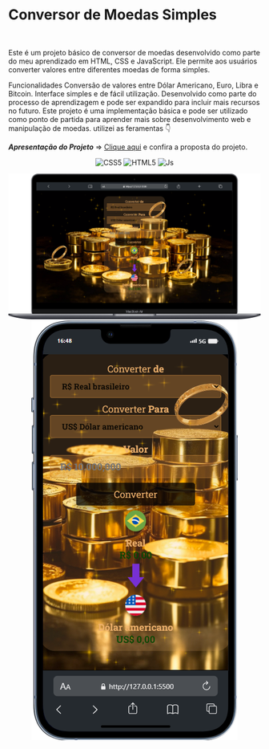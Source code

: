 # Conversor de Moedas Simples
<br>

Este é um projeto básico de conversor de moedas desenvolvido como parte do meu aprendizado em HTML, CSS e JavaScript. Ele permite aos usuários converter valores entre diferentes moedas de forma simples.

<p>Funcionalidades
Conversão de valores entre Dólar Americano, Euro, Libra e Bitcoin.
Interface simples e de fácil utilização.
Desenvolvido como parte do processo de aprendizagem e pode ser expandido para incluir mais recursos no futuro.
Este projeto é uma implementação básica e pode ser utilizado como ponto de partida para aprender mais sobre desenvolvimento web e manipulação de moedas.
utilizei as feramentas 👇<p/>

***Apresentação do Projeto*** => [Clique aqui](https://andrade-conversor-de-moedas-devclub.netlify.app) e confira a proposta do projeto.

<p align="center">
  <img alt="CSS5" height="30" width="40" src="https://img.shields.io/badge/CSS3-1572B6?style=for-the-badge&logo=css3&logoColor=white">
  <img alt="HTML5" height="30" width="40" src="https://img.shields.io/badge/HTML5-E34F26?style=for-the-badge&logo=html5&logoColor=white">
  <img alt="Js" height="30" width="40" src="https://img.shields.io/badge/JavaScript-F7DF1E?style=for-the-badge&logo=javascript&logoColor=black">
</p>

<p align="center">
  <img src="https://github.com/Andradepadilhadev/PROJETO-CONVERSOR-DE-MOEDAS.JS/blob/main/assets/foto-mecboock.png?raw=true" alt="Foto de um MacBook">
  <br>
  <img src="https://github.com/Andradepadilhadev/PROJETO-CONVERSOR-DE-MOEDAS.JS/blob/main/assets/foto-moldura-celular.png?raw=true" alt="Foto de uma moldura de celular" style="text-align: center;">
</p>
